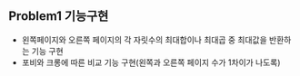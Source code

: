 ## Problem1 기능구현
- 왼쪽페이지와 오른쪽 페이지의 각 자릿수의 최대합이나 최대곱 중 최대값을 반환하는 기능 구현
- 포비와 크롱에 따른 비교 기능 구현(왼쪽과 오른쪽 페이지 수가 1차이가 나도록)
